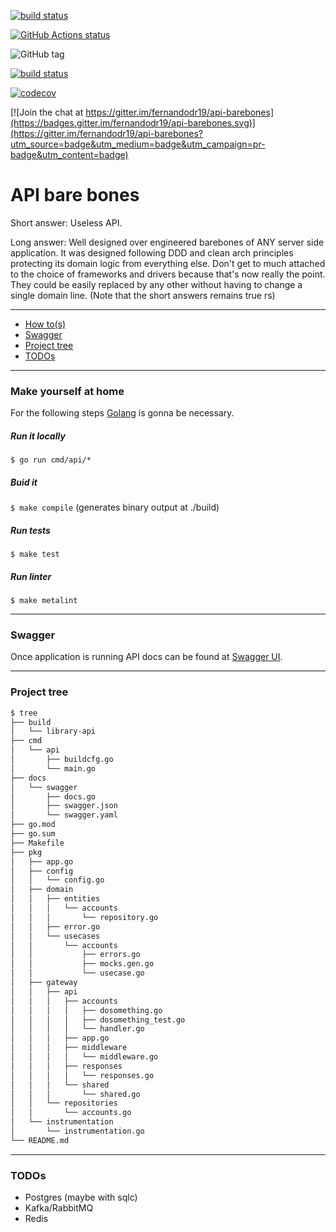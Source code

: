 [![build status](https://img.shields.io/github/workflow/status/fernandodr19/api-barebones/Code%20Quality)](https://github.com/fernandodr19/api-barebones/actions)

<p align="left">
  <a href="https://github.com/actions/setup-go/actions"><img alt="GitHub Actions status" src="https://github.com/actions/setup-go/workflows/build-test/badge.svg"></a>
</p>

![GitHub tag](https://img.shields.io/github/tag-date/fernandodr19/api-barebones.svg?style=popout)

[![build status](https://img.shields.io/github/workflow/status/fernandodr19/api-barebones/Code%20Quality)](https://github.com/fernandodr19/api-barebones/actions)

[![codecov](https://codecov.io/gh/fernandodr19/api-barebones/branch/master/graph/badge.svg)](https://codecov.io/gh/fernandodr19/api-barebones) 

[![Join the chat at https://gitter.im/fernandodr19/api-barebones](https://badges.gitter.im/fernandodr19/api-barebones.svg)](https://gitter.im/fernandodr19/api-barebones?utm_source=badge&utm_medium=badge&utm_campaign=pr-badge&utm_content=badge)

# API bare bones
Short answer: Useless API.

Long answer: Well designed over engineered barebones of ANY server side application. It was designed following DDD and clean arch principles protecting its domain logic from everything else. Don't get to much attached to the choice of frameworks and drivers because that's now really the point. They could be easily replaced by any other without having to change a single domain line. (Note that the short answers remains true rs)

----------------------------------

- [How to(s)](#make-yourself-at-home)
- [Swagger](#swagger) 
- [Project tree](#project-tree) 
- [TODOs](#todos)

----------------------------------

### Make yourself at home
For the following steps [Golang](https://golang.org/doc/install) is gonna be necessary.

##### Run it locally
``$ go run cmd/api/*``

##### Buid it
``$ make compile`` (generates binary output at ./build)

##### Run tests
``$ make test``

##### Run linter
``$ make metalint``

----------------------------------

### Swagger
Once application is running API docs can be found at [Swagger UI](http://localhost:3000/docs/v1/library/swagger/index.html).

----------------------------------

### Project tree
```bash
$ tree
├── build
│   └── library-api
├── cmd
│   └── api
│       ├── buildcfg.go
│       └── main.go
├── docs
│   └── swagger
│       ├── docs.go
│       ├── swagger.json
│       └── swagger.yaml
├── go.mod
├── go.sum
├── Makefile
├── pkg
│   ├── app.go
│   ├── config
│   │   └── config.go
│   ├── domain
│   │   ├── entities
│   │   │   └── accounts
│   │   │       └── repository.go
│   │   ├── error.go
│   │   └── usecases
│   │       └── accounts
│   │           ├── errors.go
│   │           ├── mocks.gen.go
│   │           └── usecase.go
│   ├── gateway
│   │   ├── api
│   │   │   ├── accounts
│   │   │   │   ├── dosomething.go
│   │   │   │   ├── dosomething_test.go
│   │   │   │   └── handler.go
│   │   │   ├── app.go
│   │   │   ├── middleware
│   │   │   │   └── middleware.go
│   │   │   ├── responses
│   │   │   │   └── responses.go
│   │   │   └── shared
│   │   │       └── shared.go
│   │   └── repositories
│   │       └── accounts.go
│   └── instrumentation
│       └── instrumentation.go
└── README.md
```

----------------------------------

### TODOs
- Postgres (maybe with sqlc)
- Kafka/RabbitMQ
- Redis